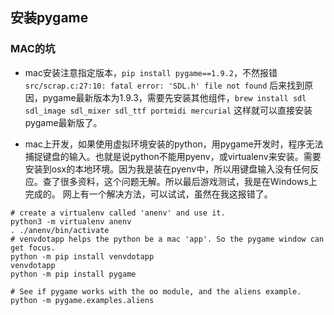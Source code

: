 ## 安装pygame

### MAC的坑

- mac安装注意指定版本，`pip install pygame==1.9.2`，不然报错`src/scrap.c:27:10: fatal error: 'SDL.h' file not found`
后来找到原因，pygame最新版本为1.9.3，需要先安装其他组件，`brew install sdl sdl_image sdl_mixer sdl_ttf portmidi mercurial`
这样就可以直接安装pygame最新版了。

- mac上开发，如果使用虚拟环境安装的python，用pygame开发时，程序无法捕捉键盘的输入。也就是说python不能用pyenv，或virtualenv来安装。需要安装到osx的本地环境。因为我是装在pyenv中，所以用键盘输入没有任何反应。查了很多资料，这个问题无解。所以最后游戏测试，我是在Windows上完成的。
网上有一个解决方法，可以试试，虽然在我这报错了。

```
# create a virtualenv called 'anenv' and use it.
python3 -m virtualenv anenv
. ./anenv/bin/activate
# venvdotapp helps the python be a mac 'app'. So the pygame window can get focus.
python -m pip install venvdotapp
venvdotapp
python -m pip install pygame

# See if pygame works with the oo module, and the aliens example.
python -m pygame.examples.aliens
```

